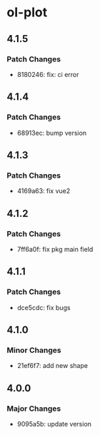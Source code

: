 # ol-plot

## 4.1.5

### Patch Changes

- 8180246: fix: ci error

## 4.1.4

### Patch Changes

- 68913ec: bump version

## 4.1.3

### Patch Changes

- 4169a63: fix vue2

## 4.1.2

### Patch Changes

- 7ff6a0f: fix pkg main field

## 4.1.1

### Patch Changes

- dce5cdc: fix bugs

## 4.1.0

### Minor Changes

- 21ef6f7: add new shape

## 4.0.0

### Major Changes

- 9095a5b: update version
